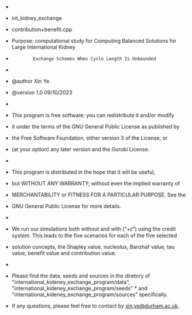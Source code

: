 *
*    int_kidney_exchange
*    contribution+benefit.cpp
*    Purpose: computational study for Computing Balanced Solutions for Large International Kidney
*			  Exchange Schemes When Cycle Length Is Unbounded
*
*    @author Xin Ye
*    @version 1.0 09/10/2023
*
*    This program is free software: you can redistribute it and/or modify
*    it under the terms of the GNU General Public License as published by
*    the Free Software Foundation, either version 3 of the License, or
*    (at your option) any later version and the Gurobi License.
*
*    This program is distributed in the hope that it will be useful,
*    but WITHOUT ANY WARRANTY; without even the implied warranty of
*    MERCHANTABILITY or FITNESS FOR A PARTICULAR PURPOSE. See the
*    GNU General Public License for more details.
*
*    We run our simulations both without and with (“+𝑐”) using the credit system. This leads to the five scenarios for each of the five selected
*    solution concepts, the Shapley value, nucleolus, Banzhaf value, tau value, benefit value and contribution value.
* 
*    Please find the data, seeds and sources in the diretory of "international_kideney_exchange_program/data", "international_kideney_exchange_program/seeds"  *    and "international_kideney_exchange_program/sources" specifically.

*    If any questions, please feel free to contact by xin.ye@durham.ac.uk.
